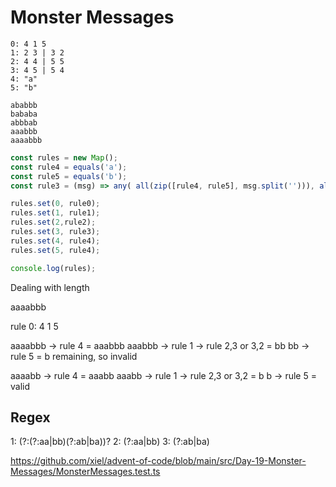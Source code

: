 # Monster Messages

```
0: 4 1 5
1: 2 3 | 3 2
2: 4 4 | 5 5
3: 4 5 | 5 4
4: "a"
5: "b"

ababbb
bababa
abbbab
aaabbb
aaaabbb
```

```typescript
const rules = new Map();
const rule4 = equals('a');
const rule5 = equals('b');
const rule3 = (msg) => any( all(zip([rule4, rule5], msg.split(''))), all(zip([rule5, rule4], msg.split('))) );

rules.set(0, rule0);
rules.set(1, rule1);
rules.set(2,rule2);
rules.set(3, rule3);
rules.set(4, rule4);
rules.set(5, rule4);

console.log(rules);
```

Dealing with length

aaaabbb

rule 0: 4 1 5

aaaabbb -> rule 4 = aaabbb
aaabbb -> rule 1 -> rule 2,3 or 3,2 = bb
bb -> rule 5 = b remaining, so invalid

aaaabb -> rule 4 = aaabb
aaabb -> rule 1 -> rule 2,3 or 3,2 = b
b -> rule 5 = valid

## Regex

1: (?:(?:aa|bb)(?:ab|ba))?
2: (?:aa|bb)
3: (?:ab|ba)

https://github.com/xiel/advent-of-code/blob/main/src/Day-19-Monster-Messages/MonsterMessages.test.ts
